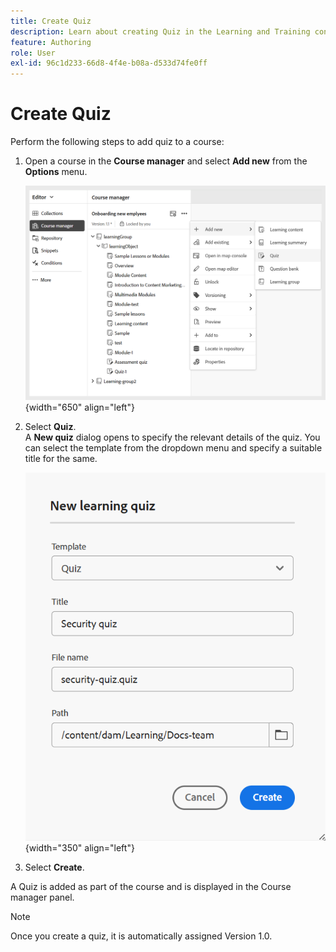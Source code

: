 ```yaml
---
title: Create Quiz
description: Learn about creating Quiz in the Learning and Training content.
feature: Authoring
role: User
exl-id: 96c1d233-66d8-4f4e-b08a-d533d74fe0ff
---
```

# Create Quiz

Perform the following steps to add quiz to a course: 

1. Open a course in the **Course manager** and select **Add new** from the **Options** menu.  

    ![](assets/workflow-quiz.png){width="650" align="left"}
    
1. Select **Quiz**.  
    A **New quiz** dialog opens to specify the relevant details of the quiz. You can select the template from the dropdown menu and specify a suitable title for the same.   

    ![](assets/new-learning-quiz.png){width="350" align="left"}

1. Select **Create**. 
   
A Quiz is added as part of the course and is displayed in the Course manager panel. 
   
>[!NOTE]
>
>  Once you create a quiz, it is automatically assigned Version 1.0.
